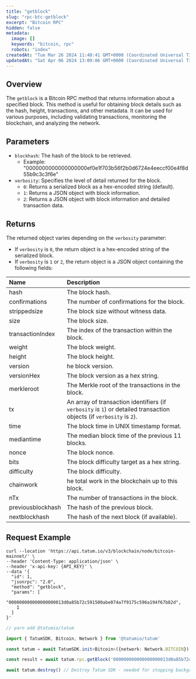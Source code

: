 ```yaml
---
title: "getblock"
slug: "rpc-btc-getblock"
excerpt: "Bitcoin RPC"
hidden: false
metadata: 
  image: []
  keywords: "bitcoin, rpc"
  robots: "index"
createdAt: "Tue Mar 26 2024 11:48:41 GMT+0000 (Coordinated Universal Time)"
updatedAt: "Sat Apr 06 2024 13:09:06 GMT+0000 (Coordinated Universal Time)"
---
```

## Overview

The `getblock` is a Bitcoin RPC method that returns information about a specified block. This method is useful for obtaining block details such as the hash, height, transactions, and other metadata. It can be used for various purposes, including validating transactions, monitoring the blockchain, and analyzing the network.

## Parameters

- `blockhash`: The hash of the block to be retrieved.
  - Example: "0000000000000000000ef0e1f703b56f2b0d6724e4eeccf00e4f8d55b9c3c3f6e"
- `verbosity`: Specifies the level of detail returned for the block.
  - `0`: Returns a serialized block as a hex-encoded string (default).
  - `1`: Returns a JSON object with block information.
  - `2`: Returns a JSON object with block information and detailed transaction data.

## Returns

The returned object varies depending on the `verbosity` parameter:

- If `verbosity` is `0`, the return object is a hex-encoded string of the serialized block.
- If `verbosity` is `1` or `2`, the return object is a JSON object containing the following fields:

| Name              | Description                                                                                                          |
| :---------------- | :------------------------------------------------------------------------------------------------------------------- |
| hash              | The block hash.                                                                                                      |
| confirmations     | The number of confirmations for the block.                                                                           |
| strippedsize      | The block size without witness data.                                                                                 |
| size              | The block size.                                                                                                      |
| transactionIndex  | The index of the transaction within the block.                                                                       |
| weight            | The block weight.                                                                                                    |
| height            | The block height.                                                                                                    |
| version           | he block version.                                                                                                    |
| versionHex        | The block version as a hex string.                                                                                   |
| merkleroot        | The Merkle root of the transactions in the block.                                                                    |
| tx                | An array of transaction identifiers (if `verbosity` is `1`) or detailed transaction objects (if `verbosity` is `2`). |
| time              | The block time in UNIX timestamp format.                                                                             |
| mediantime        | The median block time of the previous 11 blocks.                                                                     |
| nonce             | The block nonce.                                                                                                     |
| bits              | The block difficulty target as a hex string.                                                                         |
| difficulty        | The block difficulty.                                                                                                |
| chainwork         | he total work in the blockchain up to this block.                                                                    |
| nTx               | The number of transactions in the block.                                                                             |
| previousblockhash | The hash of the previous block.                                                                                      |
| nextblockhash     | The hash of the next block (if available).                                                                           |

## Request Example

```curl cURL
curl --location 'https://api.tatum.io/v3/blockchain/node/bitcoin-mainnet/' \
--header 'Content-Type: application/json' \
--header 'x-api-key: {API_KEY}' \
--data '{
  "id": 1,
  "jsonrpc": "2.0",
  "method": "getblock",
  "params": [
    "000000000000000000013d0a85b72c591500abe074a7f9175c596a194f67b82d",
    1
  ]
}'
```
```typescript JS SDK
// yarn add @tatumio/tatum

import { TatumSDK, Bitcoin, Network } from '@tatumio/tatum'

const tatum = await TatumSDK.init<Bitcoin>({network: Network.BITCOIN})

const result = await tatum.rpc.getBlock('000000000000000000013d0a85b72c591500abe074a7f9175c596a194f67b82d')

await tatum.destroy() // Destroy Tatum SDK - needed for stopping background jobs
```
